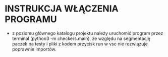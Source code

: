 # INSTRUKCJA WŁĄCZENIA PROGRAMU

- z poziomu głównego katalogu projektu należy uruchomić program
przez terminal (python3 -m checkers.main), ze względu na segmentację paczek na testy i pliki z kodem
przycisk run w vsc nie rozwiązuje poprawnie importów.
